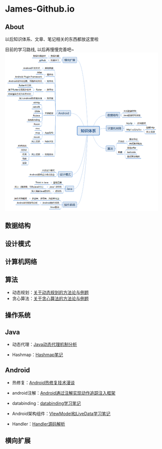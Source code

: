 # James-Github.io

## About
以后知识体系、文章、笔记相关的东西都放这里啦

目前的学习路线, 以后再慢慢完善吧~
![summary](img/summary.png)

## 数据结构

## 设计模式

## 计算机网络

## 算法
* 动态规划：[关于动态规划的方法论与例题](https://github.com/IaMJamesHuang/Github.io/blob/master/algorithm/%E5%8A%A8%E6%80%81%E8%A7%84%E5%88%92.md)
* 贪心算法：[关于贪心算法的方法论与例题](https://github.com/IaMJamesHuang/Github.io/blob/master/algorithm/%E8%B4%AA%E5%BF%83%E7%AE%97%E6%B3%95.md)
## 操作系统

## Java
* 动态代理：[Java动态代理机制分析](https://github.com/IaMJamesHuang/Github.io/blob/master/java/%E5%8A%A8%E6%80%81%E4%BB%A3%E7%90%86.md)

* Hashmap：[Hashmap笔记](https://github.com/IaMJamesHuang/Github.io/blob/master/java/Hashmap.md)

## Android
* 热修复：[Android热修复技术漫谈](https://github.com/IaMJamesHuang/Github.io/blob/master/android/%E7%83%AD%E4%BF%AE%E5%A4%8D.md)
* android注解：[Android通过注解实现动作追踪注入框架](https://github.com/IaMJamesHuang/Github.io/blob/master/android/%E6%B3%A8%E8%A7%A3.md)
* databinding：[databinding学习笔记](https://github.com/IaMJamesHuang/Github.io/blob/master/android/databinding.md)
* Android架构组件：[VIewModel和LiveData学习笔记](https://github.com/IaMJamesHuang/Github.io/blob/master/android/viewmodel.md)

* Handler：[Handler源码解析](https://github.com/IaMJamesHuang/Github.io/blob/master/android/Handler.md)

## 横向扩展